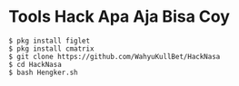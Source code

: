 
# Tools Hack Apa Aja Bisa Coy
```
$ pkg install figlet
$ pkg install cmatrix
$ git clone https://github.com/WahyuKullBet/HackNasa
$ cd HackNasa
$ bash Hengker.sh
